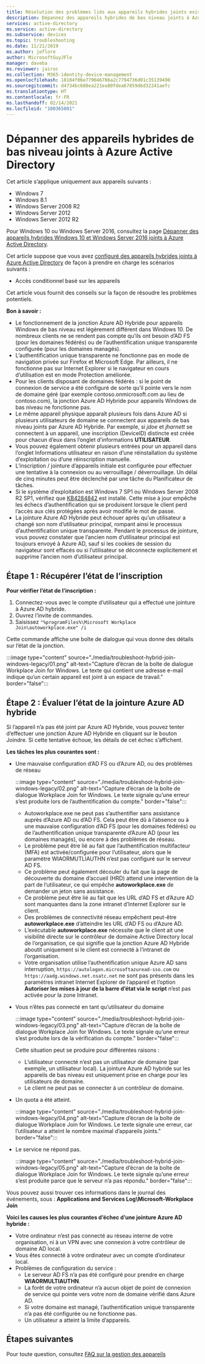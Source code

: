 ```yaml
---
title: Résolution des problèmes liés aux appareils hybrides joints existants à Azure Active Directory
description: Dépannez des appareils hybrides de bas niveau joints à Azure Active Directory.
services: active-directory
ms.service: active-directory
ms.subservice: devices
ms.topic: troubleshooting
ms.date: 11/21/2019
ms.author: joflore
author: MicrosoftGuyJFlo
manager: daveba
ms.reviewer: jairoc
ms.collection: M365-identity-device-management
ms.openlocfilehash: 18104f06e779046786a2c7794736d01c35139490
ms.sourcegitcommit: d4734bc680ea221ea80fdea67859d6d32241aefc
ms.translationtype: HT
ms.contentlocale: fr-FR
ms.lasthandoff: 02/14/2021
ms.locfileid: "100365801"
---
```

# <a name="troubleshooting-hybrid-azure-active-directory-joined-down-level-devices"></a>Dépanner des appareils hybrides de bas niveau joints à Azure Active Directory 

Cet article s’applique uniquement aux appareils suivants : 

- Windows 7 
- Windows 8.1 
- Windows Server 2008 R2 
- Windows Server 2012 
- Windows Server 2012 R2 

Pour Windows 10 ou Windows Server 2016, consultez la page [Dépanner des appareils hybrides Windows 10 et Windows Server 2016 joints à Azure Active Directory](troubleshoot-hybrid-join-windows-current.md).

Cet article suppose que vous avez [configuré des appareils hybrides joints à Azure Active Directory](hybrid-azuread-join-plan.md) de façon à prendre en charge les scénarios suivants :

- Accès conditionnel basé sur les appareils

Cet article vous fournit des conseils sur la façon de résoudre les problèmes potentiels.  

**Bon à savoir :** 

- Le fonctionnement de la jonction Azure AD Hybride pour appareils Windows de bas niveau est légèrement différent dans Windows 10. De nombreux clients ne se rendent pas compte qu’ils ont besoin d’AD FS (pour les domaines fédérés) ou de l’authentification unique transparente configurée (pour les domaines managés).
- L’authentification unique transparente ne fonctionne pas en mode de navigation privée sur Firefox et Microsoft Edge. Par ailleurs, il ne fonctionne pas sur Internet Explorer si le navigateur en cours d’utilisation est en mode Protection améliorée.
- Pour les clients disposant de domaines fédérés : si le point de connexion de service a été configuré de sorte qu’il pointe vers le nom de domaine géré (par exemple contoso.onmicrosoft.com au lieu de contoso.com), la jonction Azure AD Hybride pour appareils Windows de bas niveau ne fonctionne pas.
- Le même appareil physique apparaît plusieurs fois dans Azure AD si plusieurs utilisateurs de domaine se connectent aux appareils de bas niveau joints par Azure AD Hybride.  Par exemple, si *jdoe* et *jharnett* se connectent à un appareil, une inscription (DeviceID) distincte est créée pour chacun d’eux dans l’onglet d’informations **UTILISATEUR**. 
- Vous pouvez également obtenir plusieurs entrées pour un appareil dans l’onglet Informations utilisateur en raison d’une réinstallation du système d’exploitation ou d’une réinscription manuelle.
- L’inscription / jointure d’appareils initiale est configurée pour effectuer une tentative à la connexion ou au verrouillage / déverrouillage. Un délai de cinq minutes peut être déclenché par une tâche du Planificateur de tâches. 
- Si le système d’exploitation est Windows 7 SP1 ou Windows Server 2008 R2 SP1, vérifiez que [KB4284842](https://support.microsoft.com/help/4284842) est installé. Cette mise à jour empêche les échecs d’authentification qui se produisent lorsque le client perd l’accès aux clés protégées après avoir modifié le mot de passe.
- La jointure Azure AD Hybride peut échouer après qu’un utilisateur a changé son nom d’utilisateur principal, rompant ainsi le processus d’authentification unique transparente. Pendant le processus de jointure, vous pouvez constater que l’ancien nom d’utilisateur principal est toujours envoyé à Azure AD, sauf si les cookies de session du navigateur sont effacés ou si l’utilisateur se déconnecte explicitement et supprime l’ancien nom d’utilisateur principal.

## <a name="step-1-retrieve-the-registration-status"></a>Étape 1 : Récupérer l’état de l’inscription 

**Pour vérifier l’état de l’inscription :**  

1. Connectez-vous avec le compte d’utilisateur qui a effectué une jointure à Azure AD hybride.
1. Ouvrez l’invite de commandes. 
1. Saisissez `"%programFiles%\Microsoft Workplace Join\autoworkplace.exe" /i`

Cette commande affiche une boîte de dialogue qui vous donne des détails sur l’état de la jonction.

:::image type="content" source="./media/troubleshoot-hybrid-join-windows-legacy/01.png" alt-text="Capture d’écran de la boîte de dialogue Workplace Join for Windows. Le texte qui contient une adresse e-mail indique qu’un certain appareil est joint à un espace de travail." border="false":::

## <a name="step-2-evaluate-the-hybrid-azure-ad-join-status"></a>Étape 2 : Évaluer l’état de la jointure Azure AD hybride 

Si l’appareil n’a pas été joint par Azure AD Hybride, vous pouvez tenter d’effectuer une jonction Azure AD Hybride en cliquant sur le bouton Joindre. Si cette tentative échoue, les détails de cet échec s’affichent.

**Les tâches les plus courantes sont :**

- Une mauvaise configuration d’AD FS ou d’Azure AD, ou des problèmes de réseau

    :::image type="content" source="./media/troubleshoot-hybrid-join-windows-legacy/02.png" alt-text="Capture d’écran de la boîte de dialogue Workplace Join for Windows. Le texte signale qu’une erreur s’est produite lors de l’authentification du compte." border="false":::
    
   - Autoworkplace.exe ne peut pas s’authentifier sans assistance auprès d’Azure AD ou d’AD FS. Cela peut être dû à l’absence ou à une mauvaise configuration d’AD FS (pour les domaines fédérés) ou de l’authentification unique transparente d’Azure AD (pour les domaines managés), ou encore à des problèmes de réseau. 
   - Le problème peut être lié au fait que l’authentification multifacteur (MFA) est activée/configurée pour l’utilisateur, alors que le paramètre WIAORMUTLIAUTHN n’est pas configuré sur le serveur AD FS. 
   - Ce problème peut également découler du fait que la page de découverte du domaine d’accueil (HRD) attend une intervention de la part de l’utilisateur, ce qui empêche **autoworkplace.exe** de demander un jeton sans assistance.
   - Ce problème peut être lié au fait que les URL d’AD FS et d’Azure AD sont manquantes dans la zone intranet d’Internet Explorer sur le client.
   - Des problèmes de connectivité réseau empêchent peut-être **autoworkplace.exe** d’atteindre les URL d’AD FS ou d’Azure AD. 
   - L’exécutable **autoworkplace.exe** nécessite que le client ait une visibilité directe sur le contrôleur de domaine Active Directory local de l’organisation, ce qui signifie que la jonction Azure AD Hybride aboutit uniquement si le client est connecté à l’intranet de l’organisation.
   - Votre organisation utilise l’authentification unique Azure AD sans interruption, `https://autologon.microsoftazuread-sso.com` ou `https://aadg.windows.net.nsatc.net` ne sont pas présents dans les paramètres intranet Internet Explorer de l’appareil et l’option **Autoriser les mises à jour de la barre d’état via le script** n’est pas activée pour la zone Intranet.
- Vous n’êtes pas connecté en tant qu’utilisateur du domaine

   :::image type="content" source="./media/troubleshoot-hybrid-join-windows-legacy/03.png" alt-text="Capture d’écran de la boîte de dialogue Workplace Join for Windows. Le texte signale qu’une erreur s’est produite lors de la vérification du compte." border="false":::

   Cette situation peut se produire pour différentes raisons :

   - L’utilisateur connecté n’est pas un utilisateur de domaine (par exemple, un utilisateur local). La jointure Azure AD hybride sur les appareils de bas niveau est uniquement prise en charge pour les utilisateurs de domaine.
   - Le client ne peut pas se connecter à un contrôleur de domaine.    
- Un quota a été atteint.

    :::image type="content" source="./media/troubleshoot-hybrid-join-windows-legacy/04.png" alt-text="Capture d’écran de la boîte de dialogue Workplace Join for Windows. Le texte signale une erreur, car l’utilisateur a atteint le nombre maximal d’appareils joints." border="false":::

- Le service ne répond pas. 

    :::image type="content" source="./media/troubleshoot-hybrid-join-windows-legacy/05.png" alt-text="Capture d’écran de la boîte de dialogue Workplace Join for Windows. Le texte signale qu’une erreur s’est produite parce que le serveur n’a pas répondu." border="false":::

Vous pouvez aussi trouver ces informations dans le journal des événements, sous : **Applications and Services Log\Microsoft-Workplace Join**
  
**Voici les causes les plus courantes d’échec d’une jointure Azure AD hybride :** 

- Votre ordinateur n’est pas connecté au réseau interne de votre organisation, ni à un VPN avec une connexion à votre contrôleur de domaine AD local.
- Vous êtes connecté à votre ordinateur avec un compte d’ordinateur local. 
- Problèmes de configuration du service : 
   - Le serveur AD FS n’a pas été configuré pour prendre en charge **WIAORMULTIAUTHN**. 
   - La forêt de votre ordinateur n’a aucun objet de point de connexion de service qui pointe vers votre nom de domaine vérifié dans Azure AD. 
   - Si votre domaine est managé, l’authentification unique transparente n’a pas été configurée ou ne fonctionne pas.
   - Un utilisateur a atteint la limite d’appareils. 

## <a name="next-steps"></a>Étapes suivantes

Pour toute question, consultez [FAQ sur la gestion des appareils](faq.md)  
